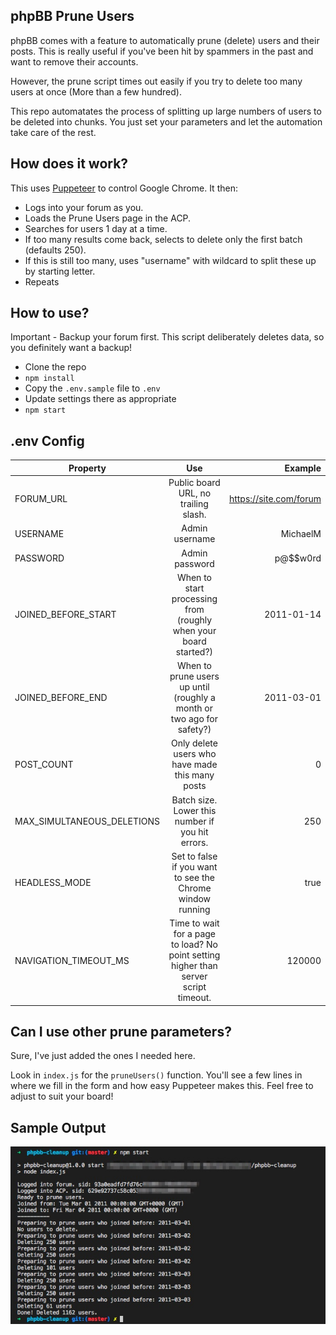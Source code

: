 ## phpBB Prune Users

phpBB comes with a feature to automatically prune (delete) users and their posts. This is really useful if you've been hit by spammers in the past and want to remove their accounts.

However, the prune script times out easily if you try to delete too many users at once (More than a few hundred).

This repo automatates the process of splitting up large numbers of users to be deleted into chunks. You just set your parameters and let the automation take care of the rest.

## How does it work?

This uses [Puppeteer](https://github.com/GoogleChrome/puppeteer) to control Google Chrome. It then:

* Logs into your forum as you.
* Loads the Prune Users page in the ACP.
* Searches for users 1 day at a time.
* If too many results come back, selects to delete only the first batch (defaults 250).
* If this is still too many, uses "username" with wildcard to split these up by starting letter.
* Repeats

## How to use?

Important - Backup your forum first. This script deliberately deletes data, so you definitely want a backup!

* Clone the repo
* `npm install`
* Copy the `.env.sample` file to `.env`
* Update settings there as appropriate
* `npm start`

## .env Config

| Property                   |                                         Use                                          |                Example |
| -------------------------- | :----------------------------------------------------------------------------------: | ---------------------: |
| FORUM_URL                  |                         Public board URL, no trailing slash.                         | https://site.com/forum |
| USERNAME                   |                                    Admin username                                    |               MichaelM |
| PASSWORD                   |                                    Admin password                                    |               p@$$w0rd |
| JOINED_BEFORE_START        |           When to start processing from (roughly when your board started?)           |             2011-01-14 |
| JOINED_BEFORE_END          |        When to prune users up until (roughly a month or two ago for safety?)         |             2011-03-01 |
| POST_COUNT                 |                   Only delete users who have made this many posts                    |                      0 |
| MAX_SIMULTANEOUS_DELETIONS |                   Batch size. Lower this number if you hit errors.                   |                    250 |
| HEADLESS_MODE              |              Set to false if you want to see the Chrome window running               |                   true |
| NAVIGATION_TIMEOUT_MS      | Time to wait for a page to load? No point setting higher than server script timeout. |                 120000 |

## Can I use other prune parameters?

Sure, I've just added the ones I needed here.

Look in `index.js` for the `pruneUsers()` function. You'll see a few lines in where we fill in the form and how easy Puppeteer makes this. Feel free to adjust to suit your board!

## Sample Output

![alt text](https://raw.githubusercontent.com/michael-martin/phpbb-cleanup/master/sample-run.jpg "Sample run")
